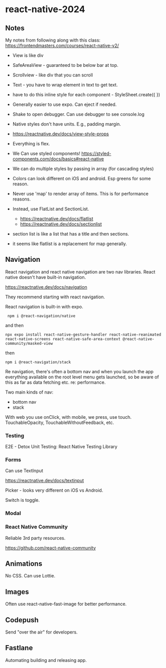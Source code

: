 # react-native-2024

## Notes

My notes from following along with this class: https://frontendmasters.com/courses/react-native-v2/

- View is like div

- SafeAreaView - guaranteed to be below bar at top.

- Scrollview - like div that you can scroll

- Text - you have to wrap element in text to get text.

- have to do this inline style for each component - StyleSheet.create({ })

- Generally easier to use expo. Can eject if needed.

- Shake to open debugger. Can use debugger to see console.log

- Native styles don't have units. E.g., padding margin.

- https://reactnative.dev/docs/view-style-props

- Everything is flex.

- We Can use styled components! https://styled-components.com/docs/basics#react-native

- We can do multiple styles by passing in array (for cascading styles)

- Colors can look different on iOS and android. Esp greens for some reason.

- Never use 'map' to render array of items. This is for performance reasons.

- Instead, use FlatList and SectionList.

  - https://reactnative.dev/docs/flatlist
  - https://reactnative.dev/docs/sectionlist

- section list is like a list that has a title and then sections.

- it seems like flatlist is a replacement for map generally.

## Navigation

React navigation and react native navigation are two nav libraries. React native doesn't have built-in navigation.

https://reactnative.dev/docs/navigation

They recommend starting with react navigation.

React navigation is built-in with expo.

```
 npm i @react-navigation/native
```

and then

```
npx expo install react-native-gesture-handler react-native-reanimated react-native-screens react-native-safe-area-context @react-native-community/masked-view
```

then

```
npm i @react-navigation/stack
```

Re navigation, there's often a bottom nav and when you launch the app everything available on the root level menu gets launched, so be aware of this as far as data fetching etc. re: performance.

Two main kinds of nav:

- bottom nav
- stack

With web you use onClick, with mobile, we press, use touch. TouchableOpacity, TouchableWithoutFeedback, etc.

### Testing

E2E - Detox
Unit Testing: React Native Testing Library

### Forms

Can use TextInput

https://reactnative.dev/docs/textinput

Picker - looks very different on iOS vs Android.

Switch is toggle.

### Modal

### React Native Community

Reliable 3rd party resources.

https://github.com/react-native-community

## Animations

No CSS. Can use Lottie.

## Images

Often use react-native-fast-image for better performance.

## Codepush

Send "over the air" for developers.

## Fastlane

Automating building and releasing app.
